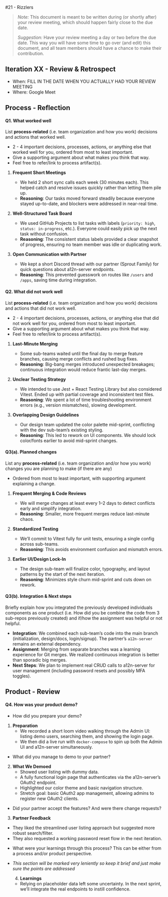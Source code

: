 #21 - Rizzlers

 > _Note:_ This document is meant to be written during (or shortly after) your review meeting, which should happen fairly close to the due date.      
 >      
 > _Suggestion:_ Have your review meeting a day or two before the due date. This way you will have some time to go over (and edit) this document, and all team members should have a chance to make their contribution.


## Iteration XX - Review & Retrospect

 * When: FILL IN THE DATE WHEN YOU ACTUALLY HAD YOUR REVIEW MEETING
 * Where: Google Meet

## Process - Reflection


#### Q1. What worked well

List **process-related** (i.e. team organization and how you work) decisions and actions that worked well.


 * 2 - 4 important decisions, processes, actions, or anything else that worked well for you, ordered from most to least important.
 * Give a supporting argument about what makes you think that way.
 * Feel free to refer/link to process artifact(s).

 
1. **Frequent Short Meetings**  
   - We held 2 short sync calls each week (30 minutes each). This helped catch and resolve issues quickly rather than letting them pile up.  
   - **Reasoning**: Our tasks moved forward steadily because everyone stayed up-to-date, and blockers were addressed in near-real time.

2. **Well-Structured Task Board**  
   - We used GitHub Projects to list tasks with labels (`priority: high`, `status: in-progress`, etc.). Everyone could easily pick up the next task without confusion.  
   - **Reasoning**: The consistent status labels provided a clear snapshot of progress, ensuring no team member was idle or duplicating work.

3. **Open Communication with Partner**  
   - We kept a short Discord thread with our partner (Sprout Family) for quick questions about a12n-server endpoints.  
   - **Reasoning**: This prevented guesswork on routes like `/users` and `/apps`, saving time during integration.


#### Q2. What did not work well

List **process-related** (i.e. team organization and how you work) decisions and actions that did not work well.

 * 2 - 4 important decisions, processes, actions, or anything else that did not work well for you, ordered from most to least important.
 * Give a supporting argument about what makes you think that way.
 * Feel free to refer/link to process artifact(s).

1. **Last-Minute Merging**  
   - Some sub-teams waited until the final day to merge feature branches, causing merge conflicts and rushed bug fixes.  
   - **Reasoning**: Big-bang merges introduced unexpected breakages; continuous integration would reduce frantic last-day merges.

2. **Unclear Testing Strategy**  
   - We intended to use Jest + React Testing Library but also considered Vitest. Ended up with partial coverage and inconsistent test files.  
   - **Reasoning**: We spent a lot of time troubleshooting environment errors (e.g., version mismatches), slowing development.

3. **Overlapping Design Guidelines**  
   - Our design team updated the color palette mid-sprint, conflicting with the dev sub-team’s existing styling.  
   - **Reasoning**: This led to rework on UI components. We should lock color/fonts earlier to avoid mid-sprint changes.


#### Q3(a). Planned changes

List any **process-related** (i.e. team organization and/or how you work) changes you are planning to make (if there are any)

 * Ordered from most to least important, with supporting argument explaining a change.

1. **Frequent Merging & Code Reviews**  
   - We will merge changes at least every 1–2 days to detect conflicts early and simplify integration.  
   - **Reasoning**: Smaller, more frequent merges reduce last-minute chaos.

2. **Standardized Testing**  
   - We’ll commit to Vitest fully for unit tests, ensuring a single config across sub-teams.  
   - **Reasoning**: This avoids environment confusion and mismatch errors.

3. **Earlier UI/Design Lock-In**  
   - The design sub-team will finalize color, typography, and layout patterns by the start of the next iteration.  
   - **Reasoning**: Minimizes style churn mid-sprint and cuts down on rework.


#### Q3(b). Integration & Next steps
Briefly explain how you integrated the previously developed individuals components as one product (i.e. How did you be combine the code from 3 sub-repos previously created) and if/how the assignment was helpful or not helpful.

- **Integration**: We combined each sub-team’s code into the main branch (initialization, design/docs, login/signup). The partner’s `a12n-server` remains an external dependency.  
- **Assignment**: Merging from separate branches was a learning experience for Git merges. We realized continuous integration is better than sporadic big merges.  
- **Next Steps**: We plan to implement real CRUD calls to a12n-server for user management (including password resets and possibly MFA toggles).



## Product - Review

#### Q4. How was your product demo?
 * How did you prepare your demo?
1. **Preparation**  
   - We recorded a short loom video walking through the Admin UI: listing demo users, searching them, and showing the login page.  
   - We then did a live run with `docker-compose` to spin up both the Admin UI and a12n-server simultaneously.

 * What did you manage to demo to your partner?
2. **What We Demoed**  
   - Showed user listing with dummy data.  
   - A fully functional login page that authenticates via the a12n-server’s OAuth2 endpoint.  
   - Highlighted our color theme and basic navigation structure.
   - Stretch goal: basic OAuth2 app management, allowing admins to register new OAuth2 clients.

 * Did your partner accept the features? And were there change requests?
  3. **Partner Feedback**  
   - They liked the streamlined user listing approach but suggested more robust search/filter.  
   - They also requested a working password reset flow in the next iteration.

 * What were your learnings through this process? This can be either from a process and/or product perspective.
 * *This section will be marked very leniently so keep it brief and just make sure the points are addressed*
   
   4. **Learnings**  
   - Relying on placeholder data left some uncertainty. In the next sprint, we’ll integrate the real endpoints to instill confidence.  
   
